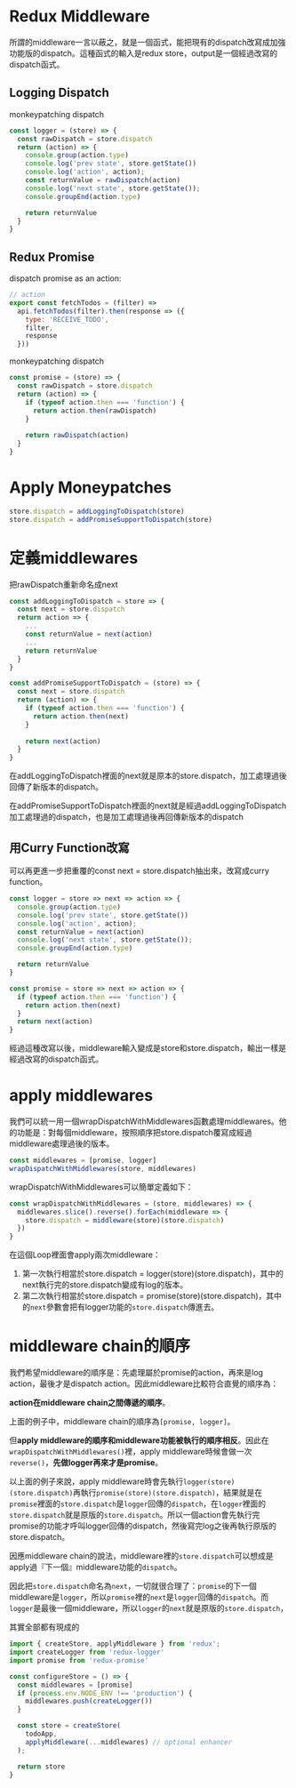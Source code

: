 # Redux Middleware

所謂的middleware一言以蔽之，就是一個函式，能把現有的dispatch改寫成加強功能版的dispatch。這種函式的輸入是redux store，output是一個經過改寫的dispatch函式。

## Logging Dispatch

monkeypatching dispatch

~~~jsx
const logger = (store) => {
  const rawDispatch = store.dispatch
  return (action) => {
    console.group(action.type)
    console.log('prev state', store.getState())
    console.log('action', action);
    const returnValue = rawDispatch(action)
    console.log('next state', store.getState());
    console.groupEnd(action.type)

    return returnValue
  }
}
~~~

## Redux Promise

dispatch promise as an action:

~~~jsx
// action
export const fetchTodos = (filter) =>
  api.fetchTodos(filter).then(response => ({
    type: 'RECEIVE_TODO',
    filter,
    response
  }))
~~~

monkeypatching dispatch

~~~jsx
const promise = (store) => {
  const rawDispatch = store.dispatch
  return (action) => {
    if (typeof action.then === 'function') {
      return action.then(rawDispatch)
    }
    
    return rawDispatch(action)
  }
}
~~~

# Apply Moneypatches

~~~jsx
store.dispatch = addLoggingToDispatch(store)
store.dispatch = addPromiseSupportToDispatch(store)
~~~

# 定義middlewares

把rawDispatch重新命名成next

~~~jsx
const addLoggingToDispatch = store => {
  const next = store.dispatch
  return action => {
    ...
    const returnValue = next(action)
    ...
    return returnValue
  }
}

const addPromiseSupportToDispatch = (store) => {
  const next = store.dispatch
  return (action) => {
    if (typeof action.then === 'function') {
      return action.then(next)
    }
    
    return next(action)
  }
}
~~~

在addLoggingToDispatch裡面的next就是原本的store.dispatch，加工處理過後回傳了新版本的dispatch。

在addPromiseSupportToDispatch裡面的next就是經過addLoggingToDispatch加工處理過的dispatch，也是加工處理過後再回傳新版本的dispatch

## 用Curry Function改寫

可以再更進一步把重覆的const next = store.dispatch抽出來，改寫成curry function。

~~~jsx
const logger = store => next => action => {
  console.group(action.type)
  console.log('prev state', store.getState())
  console.log('action', action);
  const returnValue = next(action)
  console.log('next state', store.getState());
  console.groupEnd(action.type)

  return returnValue
}

const promise = store => next => action => {
  if (typeof action.then === 'function') {
    return action.then(next)
  }
  return next(action)
}
~~~

經過這種改寫以後，middleware輸入變成是store和store.dispatch，輸出一樣是經過改寫的dispatch函式。

# apply middlewares

我們可以統一用一個wrapDispatchWithMiddlewares函數處理middlewares。他的功能是：對每個middleware，按照順序把store.dispatch覆寫成經過middleware處理過後的版本。

~~~jsx
const middlewares = [promise, logger]
wrapDispatchWithMiddlewares(store, middlewares)
~~~

wrapDispatchWithMiddlewares可以簡單定義如下：

~~~js
const wrapDispatchWithMiddlewares = (store, middlewares) => {
  middlewares.slice().reverse().forEach(middleware => {
    store.dispatch = middleware(store)(store.dispatch)
  })
}
~~~

在這個Loop裡面會apply兩次middleware：

1. 第一次執行相當於store.dispatch = logger(store)(store.dispatch)，其中的next執行完的store.dispatch變成有log的版本。
2. 第二次執行相當於store.dispatch = promise(store)(store.dispatch)，其中的`next`參數會把有logger功能的`store.dispatch`傳進去。

# middleware chain的順序

我們希望middleware的順序是：先處理屬於promise的action，再來是log action，最後才是dispatch action。因此middleware比較符合直覺的順序為：

**action在middleware chain之間傳遞的順序**。

上面的例子中，middleware chain的順序為`[promise, logger]`。

但**apply middleware的順序和middleware功能被執行的順序相反**。因此在`wrapDispatchWithMiddlewares()`裡，apply middleware時候會做一次`reverse()`，**先做logger再來才是promise**。

以上面的例子來說，apply middleware時會先執行`logger(store)(store.dispatch)`再執行`promise(store)(store.dispatch)`，結果就是在`promise`裡面的`store.dispatch`是`logger`回傳的`dispatch`，在`logger`裡面的`store.dispatch`就是原版的`store.dispatch`。所以一個action會先執行完promise的功能才呼叫logger回傳的dispatch，然後寫完log之後再執行原版的store.dispatch。

因應middleware chain的說法，middleware裡的`store.dispatch`可以想成是apply過『下一個』middleware功能的`dispatch`。

因此把`store.dispatch`命名為`next`，一切就很合理了：`promise`的下一個middleware是`logger`，所以`promise`裡的`next`是`logger`回傳的`dispatch`。而`logger`是最後一個middleware，所以`logger`的`next`就是原版的`store.dispatch`，




其實全部都有現成的

~~~js
import { createStore, applyMiddleware } from 'redux';
import createLogger from 'redux-logger'
import promise from 'redux-promise'

const configureStore = () => {
  const middlewares = [promise]
  if (process.env.NODE_ENV !== 'production') {
    middlewares.push(createLogger())
  }

  const store = createStore(
    todoApp,
    applyMiddleware(...middlewares) // optional enhancer
  );

  return store
}
~~~

